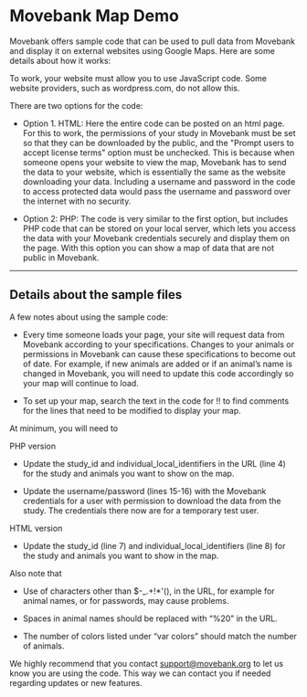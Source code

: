 # Movebank Map Demo

Movebank offers sample code that can be used to pull data from Movebank and display it on external websites using Google Maps. Here are some details about how it works:

To work, your website must allow you to use JavaScript code. Some website providers, such as wordpress.com, do not allow this.

There are two options for the code:
- Option 1. HTML: Here the entire code can be posted on an html page. For this to work, the permissions of your study in Movebank must be set so that they can be downloaded by the public, and the "Prompt users to accept license terms" option must be unchecked. This is because when someone opens your website to view the map, Movebank has to send the data to your website, which is essentially the same as the website downloading your data. Including a username and password in the code to access protected data would pass the username and password over the internet with no security.

- Option 2: PHP: The code is very similar to the first option, but includes PHP code that can be stored on your local server, which lets you access the data with your Movebank credentials securely and display them on the page. With this option you can show a map of data that are not public in Movebank.

-----------------------------------------------------------
## Details about the sample files

A few notes about using the sample code:

- Every time someone loads your page, your site will request data from Movebank according to your specifications. Changes to your animals or permissions in Movebank can cause these specifications to become out of date. For example, if new animals are added or if an animal’s name is changed in Movebank, you will need to update this code accordingly so your map will continue to load.

- To set up your map, search the text in the code for !! to find comments for the lines that need to be modified to display your map. 

At minimum, you will need to

PHP version
- Update the study_id and individual_local_identifiers in the URL (line 4) for the study and animals you want to show on the map.

- Update the username/password (lines 15-16) with the Movebank credentials for a user with permission to download the data from the study. The credentials there now are for a temporary test user.

HTML version
- Update the study_id (line 7) and individual_local_identifiers (line 8) for the study and animals you want to show in the map.

Also note that

- Use of characters other than $-_.+!*'(), in the URL, for example for animal names, or for passwords, may cause problems.

- Spaces in animal names should be replaced with “%20” in the URL.

- The number of colors listed under “var colors” should match the number of animals.

We highly recommend that you contact support@movebank.org to let us know you are using the code. This way we can contact you if needed regarding updates or new features.
